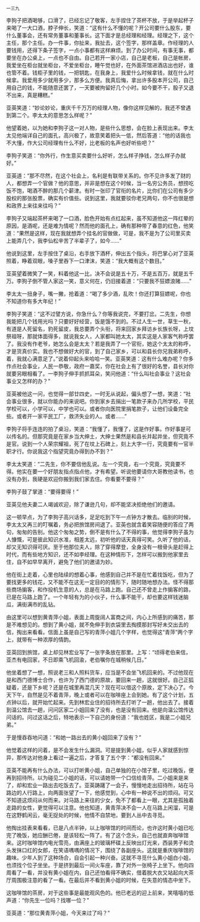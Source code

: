     一三九 

   李狗子把酒喝够，口滑了，已经忘记了敬客，左手捏住了茶杯不放，于是举起杯子来喝了一大口酒，脖子伸长，笑道：“这有什么不懂的呢？开公司要什么股东，要什么董事会，还有常务董事和董事长。这下面才是总经理和经理。经理之下，这个主任，那个主任。办一件事，你扯来，我扯去，这个签字，那样盖章。作经理的人要钱用，还得下条子签字，一点小事都有这样麻烦。到了办公时间，有事无事，都要坐在办公桌上，一点也不自由。自己若开一家小店，自己是老板，自己是帐房，我爱坐在柜台就坐柜台，不爱坐柜台，睡午觉也好，在外面茶馆进酒店出也好，谁也管不着。钱柜子里的钱，一把钥匙，在我身上，我爱什么时候拿钱，就在什么时候拿。我爱用多少就用多少，那多么方便。我真后悔，拿出许多股本开公司，自己用自己的钱，不能随意还罢了，一天要被拘留好几个小时。如今要不干，股子又退不出来，真是糟糕。”

   亚英笑道：“妙论妙论，重庆千千万万的经理人物，像你这样见解的，我还不曾遇到第二个。李太太的意思怎么样呢？”

   他望着她，以为她和李狗子这一对人物，是些什么思想，会在脸上表现出来。李太太见他端详自己的面孔，高兴极了，故意笑着把头一低，然后答道：“他的话我也不大懂，作大公司经理有什么不好，比老板的名声也好听些吧？”

   李狗子笑道：“你外行，作生意买卖要什么好听，怎么样子挣钱，怎么样子办就好。”

   亚英道：“那不尽然，在这个社会上，名利是有联带关系的。你不见许多发了财的人，都想弄一个官做？他的意思，并非是想在这个时候，当一名穷公务员，想捞吃饭不饱，喝酒不醉的那几个薪津。有时一张印了官衔的名片，比你们在公司有多少股权的那张股票，确实有价值些。说到这里，我就要驳你老兄两句，你不也很是想和政界上来往来往吗？”

   李狗子又端起茶杯来喝了一口酒，脸色开始有点红起来，虽不知道他这一阵红晕的原因，是酒呢，还是难为情呢？然而他的面孔上，确有那种带了春意的红色，他笑道：“果然是这样，现在我就想弄个挂名的官做做，可是，我不是为了公司里买卖上能弄几个，我李仙松辛苦了半辈子了，如今……”

   他说到这里，左手按住了桌沿，右手放下酒杯，伸出五个指头，将巴掌心对了亚英照着，睁着双眼，嗓子里吞下一口津沫，笑道：“我大概有这个数目。”

   亚英望着微笑了一笑，料着他这一比，决不会说是五十万，不是五百万，就是五千万。李狗子倒不管人家这一笑，意义何在，仍旧接着道：“只要我不狂嫖浪赌……”

   李太太一扭身子，嘴一撇，抢着道：“喝了多少酒，乱吹！你还打算狂嫖呢，你也不知道你有多大年纪！”

   李狗子笑道：“这不过譬方说，你急什么？你等我说完，不要打岔。二先生，你想我能把几个钱用光吗？只要好好经营，饭是饿不到的。不过人生一世，草生一秋，有道是人死留名，豹死留皮，我总要弄个头衔，将来回家乡拜访乡长族长呀，上坟祭祖呀，那就体面得多，就说我女人，人家都叫她太太，其实这是人家客气称呼罢了。我没有作老爷，她怎么会是太太？若是我弄了一个官衔，她这个太太的称呼，才是货真价实。我也不想做好大的官，到了自己家乡，可以和县长你兄我弟称呼，着，我就心满意足了。”说着仰起头来哈哈一笑。亚英笑道：这有什么难办呢？你多作点社会事业，人民一恭敬，政府一嘉奖，你在社会上有了很好的名誉，县长对你就要另眼相看了。一李狗子伸手抓抓耳朵，笑问他道：“什么叫社会事业？这社会事业又怎样的办？”

   亚英被他这一问，也觉得一部廿四史，一时无从说起，偏头想了一想，笑道：“社会事业很多，就以你能办的来说吧。你到家乡去捐出一笔款子来办几所学校，平民学校可以，小学可以，中学也可以。或者你向医院里捐笔款子，让他们设备完全些。或者开一家平民工厂，救济失业的人。或者……”

   李狗子将手连连的拍了桌沿，笑道：“我懂了，我懂了，这是作好事。作好事是可以传名的。但那究竟是在家乡当大绅土，大绅士果然是和县长并起并坐，但究竟不是官。说到一个人荣宗耀祖，死了在坟上石碑上，刻上大字一行，究竟要有一官半职才行。你说我这个指望究竟办得到办不到？”

   李太太笑道：“二先生，你不要信他乱说。左一个究竟，右一个究竟，究竟要不得。他实在要一个好朋友指点指点他，才有希望。听说他要请你大哥教他读书，也没有办到，我硬是欢迎你搬到我们家去住。你看要不要得？”

   李狗子鼓了掌道：“要得要得！”

   亚英见他夫妻二人竭诚欢迎，除了谦逊几句，却不能坚决拒绝他们的邀请。

   这一顿早点，为了李狗子高兴话多，足足吃到下午一点钟方才散去。临别的时候，李太太又再三的叮嘱着，务必把旅馆房间退了。亚英也就含着笑容随便的答应了两句，匆匆的告别。他这个匆匆之势，倒不是有什么了不得的事，他觉得李狗子虽为人慷慨，可是彼此知识水准，相差太远，初听他的话天真得可笑。久听了他的话，却又无知识得可厌。至于他那位夫人，除了穿得摩登，全身没有一根骨头是赶得上时代，而有些地方知识，还不如李经理。在这种情形下，怎样可以搬到他家里去住，自不如早早离开，避免了他们的邀请为妙。

   他在街上走着，心里也陆续的想着心事，他感到自己并不是在忙着找饭吃，但为了要找更多的钱花，又不能不在这无一定目的的情形下，随时随地想办法。怪不得那些商场掮客，和作投机生意的人，总是在马路上跑。自己还不曾走上作掮客的路，已是在马路上跑了。一个年轻有为的小伙子，什么事不能干，却也要这样钱迷脑瓜，满街满市的乱钻。

   由这里可以想到黄青萍小姐，表面上周旋阔人富商之间，内心上所感到的痛苦，那是不难想见的。想到了黄小姐，就不免伸手到衣袋里去掏摸那封写好未交出去的信，掏出来看看。信面上虽是自己写的青萍小姐几个字样，也觉得这“青萍”两个字上，就带有一种浓厚的情韵。

   亚英回到旅馆，桌上却见林宏业写了一张字条放在那里。上写：“顷得老伯来信，亚杰有电回家，不日即乘飞机回渝，老伯嘱你在城稍候几日。”

   他坐着想了一想，照说老三和人照料货车，应当是不会坐飞机回来的。不过他现在是和西门德博士合作，也许为了西门德的原故，要回来一趟，这就很好。自己正狐疑着，还是下乡呢？还是在城里再混几天？现在可以借这个原故，定下决心了。今天下午，自然是见不着青萍，晚上或者可以在咖啡座上会到她。有了这个计划，五点钟以后，就开始忙起来。先到林宏业住的招待所去打听了一趟，他出去了。接着到温公馆去一趟，问问区家二小姐回来了没有，也是没有回来。他是向温公馆传达问话的。问过这话之后，特地表示一下自己的身份道：“我也姓区，我是二小姐兄弟。”

   于是慢吞吞地问道：“和她一路出去的黄小姐回来了没有？”

   他觉着这样的问着，是不会发生什么漏洞。可是提到黄小姐，似乎人家就感到惊异，那传达对他身上看过一遍之后，才答复了五个字：“都没有回来。”

   亚英不能再有什么办法，可以打听黄小姐，自己单独的在小馆子里，吃过晚饭，便再到招待所。以为碰见二小姐的话，可以请她带一个口信给青萍。二小姐来是来了，却和宏业一路出去吃饭去了。亚英踌躇了一会子，慢慢地走出招待所，站在马路边的人行路上，向两面张望了一下，他感觉到，心中有一种说不出的烦闷。可又不知道这烦闷从何而来。对马路上来往的少女，免不了都看上一眼，尤其是孤独着走路的女性，更觉得可以注意。他也知道，黄青萍决不会一人在马路上闲溜，可是在这野鹤闲云，毫无捉处的时候，他情不自禁地，要到人丛中去寻觅。

   他掏出挂表来看看，已是八点半钟，以上咖啡馆的时间而论，也许这时黄小姐已吃完了晚饭，她应酬已倦，是该轻松一阵了。有了这个念头，自己也就直奔咖啡馆来。这时咖啡馆内电光雪亮，由满座上的玻璃杯碟上反映出灯光来，西装男子和烫头发抹口红的女郎，在笑语喁喁的情况下，围绕了各副座头。这就是重庆咖啡馆的趣味。少年人到了这种场合，自会引起一种兴奋。这就不寻觅什么黄小姐白小姐，也须找个位子坐坐。于是挤到最后一间火车座，靠了对外一张椅子上坐下。他向四周看了一看，并没有黄小姐在内，自己还怕看得不确实，借着脱大衣又站起向大茶厅周围极注意的看了一看。在最后并不看到黄小姐的时候，在失意的情态中坐下。

   这咖啡馆的茶房，对于这些事是最能观风色的。他已老远的迎上前来，笑嘻嘻的低声道：“你先生一位吗？找哪一位？”

   亚英道：“那位黄青萍小姐，今天来过了吗？”

